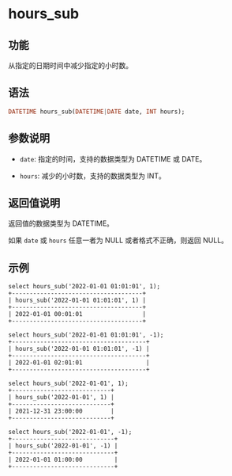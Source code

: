 # hours_sub

## 功能

从指定的日期时间中减少指定的小时数。

## 语法

```Haskell
DATETIME hours_sub(DATETIME|DATE date, INT hours);
```

## 参数说明

* `date`: 指定的时间，支持的数据类型为 DATETIME 或 DATE。

* `hours`: 减少的小时数，支持的数据类型为 INT。

## 返回值说明

返回值的数据类型为 DATETIME。

如果 `date` 或 `hours` 任意一者为 NULL 或者格式不正确，则返回 NULL。

## 示例

```Plain Text
select hours_sub('2022-01-01 01:01:01', 1);
+-------------------------------------+
| hours_sub('2022-01-01 01:01:01', 1) |
+-------------------------------------+
| 2022-01-01 00:01:01                 |
+-------------------------------------+

select hours_sub('2022-01-01 01:01:01', -1);
+--------------------------------------+
| hours_sub('2022-01-01 01:01:01', -1) |
+--------------------------------------+
| 2022-01-01 02:01:01                  |
+--------------------------------------+

select hours_sub('2022-01-01', 1);
+----------------------------+
| hours_sub('2022-01-01', 1) |
+----------------------------+
| 2021-12-31 23:00:00        |
+----------------------------+

select hours_sub('2022-01-01', -1);
+-----------------------------+
| hours_sub('2022-01-01', -1) |
+-----------------------------+
| 2022-01-01 01:00:00         |
+-----------------------------+
```
